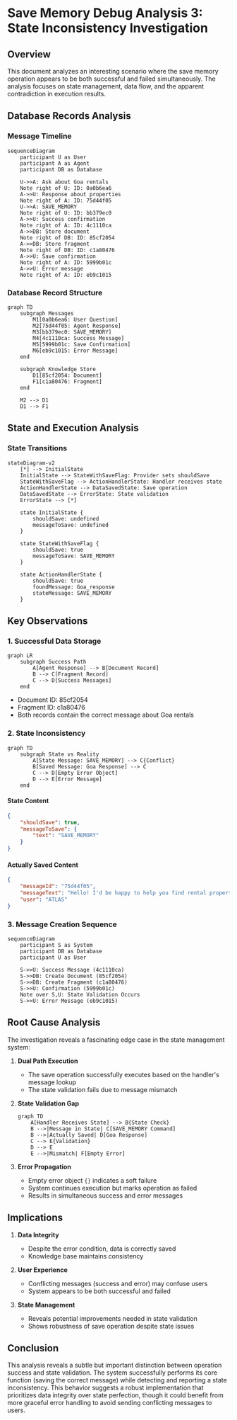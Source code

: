 # Save Memory Debug Analysis 3: State Inconsistency Investigation

## Overview
This document analyzes an interesting scenario where the save memory operation appears to be both successful and failed simultaneously. The analysis focuses on state management, data flow, and the apparent contradiction in execution results.

## Database Records Analysis

### Message Timeline
```mermaid
sequenceDiagram
    participant U as User
    participant A as Agent
    participant DB as Database

    U->>A: Ask about Goa rentals
    Note right of U: ID: 0a0b6ea6
    A->>U: Response about properties
    Note right of A: ID: 75d44f05
    U->>A: SAVE_MEMORY
    Note right of U: ID: bb379ec0
    A->>U: Success confirmation
    Note right of A: ID: 4c1110ca
    A->>DB: Store document
    Note right of DB: ID: 85cf2054
    A->>DB: Store fragment
    Note right of DB: ID: c1a80476
    A->>U: Save confirmation
    Note right of A: ID: 5999b01c
    A->>U: Error message
    Note right of A: ID: eb9c1015
```

### Database Record Structure
```mermaid
graph TD
    subgraph Messages
        M1[0a0b6ea6: User Question]
        M2[75d44f05: Agent Response]
        M3[bb379ec0: SAVE_MEMORY]
        M4[4c1110ca: Success Message]
        M5[5999b01c: Save Confirmation]
        M6[eb9c1015: Error Message]
    end

    subgraph Knowledge Store
        D1[85cf2054: Document]
        F1[c1a80476: Fragment]
    end

    M2 --> D1
    D1 --> F1
```

## State and Execution Analysis

### State Transitions
```mermaid
stateDiagram-v2
    [*] --> InitialState
    InitialState --> StateWithSaveFlag: Provider sets shouldSave
    StateWithSaveFlag --> ActionHandlerState: Handler receives state
    ActionHandlerState --> DataSavedState: Save operation
    DataSavedState --> ErrorState: State validation
    ErrorState --> [*]

    state InitialState {
        shouldSave: undefined
        messageToSave: undefined
    }

    state StateWithSaveFlag {
        shouldSave: true
        messageToSave: SAVE_MEMORY
    }

    state ActionHandlerState {
        shouldSave: true
        foundMessage: Goa_response
        stateMessage: SAVE_MEMORY
    }
```

## Key Observations

### 1. Successful Data Storage
```mermaid
graph LR
    subgraph Success Path
        A[Agent Response] --> B[Document Record]
        B --> C[Fragment Record]
        C --> D[Success Messages]
    end
```

- Document ID: 85cf2054
- Fragment ID: c1a80476
- Both records contain the correct message about Goa rentals

### 2. State Inconsistency
```mermaid
graph TD
    subgraph State vs Reality
        A[State Message: SAVE_MEMORY] --> C{Conflict}
        B[Saved Message: Goa Response] --> C
        C --> D[Empty Error Object]
        D --> E[Error Message]
    end
```

#### State Content
```json
{
    "shouldSave": true,
    "messageToSave": {
        "text": "SAVE_MEMORY"
    }
}
```

#### Actually Saved Content
```json
{
    "messageId": "75d44f05",
    "messageText": "Hello! I'd be happy to help you find rental properties in Goa...",
    "user": "ATLAS"
}
```

### 3. Message Creation Sequence
```mermaid
sequenceDiagram
    participant S as System
    participant DB as Database
    participant U as User

    S->>U: Success Message (4c1110ca)
    S->>DB: Create Document (85cf2054)
    S->>DB: Create Fragment (c1a80476)
    S->>U: Confirmation (5999b01c)
    Note over S,U: State Validation Occurs
    S->>U: Error Message (eb9c1015)
```

## Root Cause Analysis

The investigation reveals a fascinating edge case in the state management system:

1. **Dual Path Execution**
   - The save operation successfully executes based on the handler's message lookup
   - The state validation fails due to message mismatch

2. **State Validation Gap**
   ```mermaid
   graph TD
       A[Handler Receives State] --> B{State Check}
       B -->|Message in State| C[SAVE_MEMORY Command]
       B -->|Actually Saved| D[Goa Response]
       C --> E{Validation}
       D --> E
       E -->|Mismatch| F[Empty Error]
   ```

3. **Error Propagation**
   - Empty error object `{}` indicates a soft failure
   - System continues execution but marks operation as failed
   - Results in simultaneous success and error messages

## Implications

1. **Data Integrity**
   - Despite the error condition, data is correctly saved
   - Knowledge base maintains consistency

2. **User Experience**
   - Conflicting messages (success and error) may confuse users
   - System appears to be both successful and failed

3. **State Management**
   - Reveals potential improvements needed in state validation
   - Shows robustness of save operation despite state issues

## Conclusion

This analysis reveals a subtle but important distinction between operation success and state validation. The system successfully performs its core function (saving the correct message) while detecting and reporting a state inconsistency. This behavior suggests a robust implementation that prioritizes data integrity over state perfection, though it could benefit from more graceful error handling to avoid sending conflicting messages to users.
